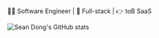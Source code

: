🧑‍💻 Software Engineer  |  🚀 Full-stack  |  👉 toB SaaS

![Sean Dong's GitHub stats](https://github-readme-stats.vercel.app/api?username=seandong&show_icons=true&theme=transparent)

